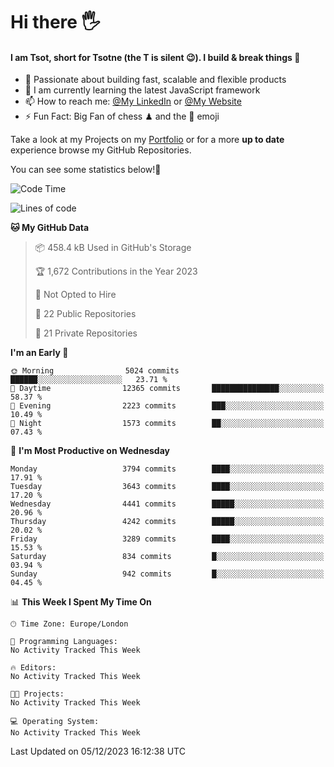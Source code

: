 # Hi there :raised_hand_with_fingers_splayed:
#### I am Tsot, short for Tsotne (the T is silent :wink:). I build & break things :space_invader:
- :telescope: Passionate about building fast, scalable and flexible products
- :seedling: I am currently learning the latest JavaScript framework 
- :mailbox: How to reach me: [@My LinkedIn](https://www.linkedin.com/in/tsotne-gvadzabia/) or [@My Website](https://tsotne.co.uk/contact)
- :zap: Fun Fact: Big Fan of chess ♟ and the 👾 emoji

Take a look at my Projects on my [Portfolio](https://tsotne.co.uk/) or for a more **up to date** experience browse my GitHub Repositories.

You can see some statistics below!:space_invader:
<!--START_SECTION:waka-->
![Code Time](http://img.shields.io/badge/Code%20Time-761%20hrs%202%20mins-blue)

![Lines of code](https://img.shields.io/badge/From%20Hello%20World%20I%27ve%20Written-8.4%20million%20lines%20of%20code-blue)

**🐱 My GitHub Data** 

> 📦 458.4 kB Used in GitHub's Storage 
 > 
> 🏆 1,672 Contributions in the Year 2023
 > 
> 🚫 Not Opted to Hire
 > 
> 📜 22 Public Repositories 
 > 
> 🔑 21 Private Repositories 
 > 
**I'm an Early 🐤** 

```text
🌞 Morning                5024 commits        ██████░░░░░░░░░░░░░░░░░░░   23.71 % 
🌆 Daytime                12365 commits       ███████████████░░░░░░░░░░   58.37 % 
🌃 Evening                2223 commits        ███░░░░░░░░░░░░░░░░░░░░░░   10.49 % 
🌙 Night                  1573 commits        ██░░░░░░░░░░░░░░░░░░░░░░░   07.43 % 
```
📅 **I'm Most Productive on Wednesday** 

```text
Monday                   3794 commits        ████░░░░░░░░░░░░░░░░░░░░░   17.91 % 
Tuesday                  3643 commits        ████░░░░░░░░░░░░░░░░░░░░░   17.20 % 
Wednesday                4441 commits        █████░░░░░░░░░░░░░░░░░░░░   20.96 % 
Thursday                 4242 commits        █████░░░░░░░░░░░░░░░░░░░░   20.02 % 
Friday                   3289 commits        ████░░░░░░░░░░░░░░░░░░░░░   15.53 % 
Saturday                 834 commits         █░░░░░░░░░░░░░░░░░░░░░░░░   03.94 % 
Sunday                   942 commits         █░░░░░░░░░░░░░░░░░░░░░░░░   04.45 % 
```


📊 **This Week I Spent My Time On** 

```text
🕑︎ Time Zone: Europe/London

💬 Programming Languages: 
No Activity Tracked This Week

🔥 Editors: 
No Activity Tracked This Week

🐱‍💻 Projects: 
No Activity Tracked This Week

💻 Operating System: 
No Activity Tracked This Week
```


 Last Updated on 05/12/2023 16:12:38 UTC
<!--END_SECTION:waka-->
